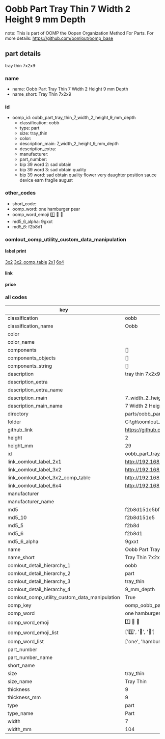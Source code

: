 # Oobb Part Tray Thin 7 Width 2 Height 9 mm Depth  

note: This is part of OOMP the Oopen Organization Method For Parts. For more details: https://github.com/oomlout/oomp_base

##  part details
  



tray thin 7x2x9



### name
* name: Oobb Part Tray Thin 7 Width 2 Height 9 mm Depth
* name_short: Tray Thin 7x2x9 
### id
* oomp_id: oobb_part_tray_thin_7_width_2_height_9_mm_depth
  * classification: oobb
  * type: part
  * size: tray_thin
  * color: 
  * description_main: 7_width_2_height_9_mm_depth
  * description_extra: 
  * manufacturer: 
  * part_number: 
  * bip 39 word 2: sad obtain
  * bip 39 word 3: sad obtain quality
  * bip 39 word: sad obtain quality flower very daughter position sauce device earn fragile august

### other_codes
* short_code: 
* oomp_word: one hamburger pear
* oomp_word_emoji :one: :hamburger: :pear:
* md5_6_alpha: 9gxxt
* md5_6: f2b8d1






### oomlout_oomp_utility_custom_data_manipulation
#### label print
[3x2](http://192.168.1.245:1112/?label=oomp%209gxxt)
[3x2_oomp_table](http://192.168.1.108:1112/?label=oomp%209gxxt)
[2x1](http://192.168.1.242:1112/?label=oomp%209gxxt)
[6x4](http://192.168.1.55:1112/?label=oomp%209gxxt)    

#### link

                              

#### price







### all codes 
| key | value |  
| --- | --- |  
| classification | oobb |  
| classification_name | Oobb |  
| color |  |  
| color_name |  |  
| components | [] |  
| components_objects | [] |  
| components_string | [] |  
| description | tray thin 7x2x9 |  
| description_extra |  |  
| description_extra_name |  |  
| description_main | 7_width_2_height_9_mm_depth |  
| description_main_name | 7 Width 2 Height 9 mm Depth |  
| directory | parts/oobb_part_tray_thin_7_width_2_height_9_mm_depth |  
| folder | C:\gh\oomlout_oobb_version_4_generated_parts\things\oobb_part_tray_thin_7_width_2_height_9_mm_depth |  
| github_link | https://github.com/oomlout/oomlout_oomp_part_src/tree/main/parts/oobb_part_tray_thin_7_width_2_height_9_mm_depth |  
| height | 2 |  
| height_mm | 29 |  
| id | oobb_part_tray_thin_7_width_2_height_9_mm_depth |  
| link_oomlout_label_2x1 | http://192.168.1.242:1112/?label=oomp%209gxxt |  
| link_oomlout_label_3x2 | http://192.168.1.245:1112/?label=oomp%209gxxt |  
| link_oomlout_label_3x2_oomp_table | http://192.168.1.108:1112/?label=oomp%209gxxt |  
| link_oomlout_label_6x4 | http://192.168.1.55:1112/?label=oomp%209gxxt |  
| manufacturer |  |  
| manufacturer_name |  |  
| md5 | f2b8d151e5bf950cdf7975995e6625ed |  
| md5_10 | f2b8d151e5 |  
| md5_5 | f2b8d |  
| md5_6 | f2b8d1 |  
| md5_6_alpha | 9gxxt |  
| name | Oobb Part Tray Thin 7 Width 2 Height 9 mm Depth |  
| name_short | Tray Thin 7x2x9  |  
| oomlout_detail_hierarchy_1 | oobb |  
| oomlout_detail_hierarchy_2 | part |  
| oomlout_detail_hierarchy_3 | tray_thin |  
| oomlout_detail_hierarchy_4 | 9_mm_depth |  
| oomlout_oomp_utility_custom_data_manipulation | True |  
| oomp_key | oomp_oobb_part_tray_thin_7_width_2_height_9_mm_depth |  
| oomp_word | one hamburger pear |  
| oomp_word_emoji | :one: :hamburger: :pear: |  
| oomp_word_emoji_list | [':one:', ':hamburger:', ':pear:'] |  
| oomp_word_list | ['one', 'hamburger', 'pear'] |  
| part_number |  |  
| part_number_name |  |  
| short_name |  |  
| size | tray_thin |  
| size_name | Tray Thin |  
| thickness | 9 |  
| thickness_mm | 9 |  
| type | part |  
| type_name | Part |  
| width | 7 |  
| width_mm | 104 |  

